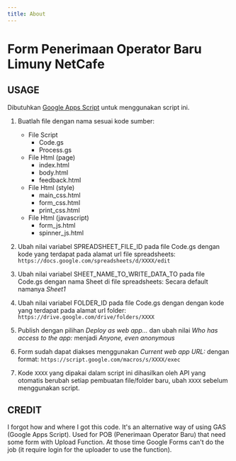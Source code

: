 ```yaml
---
title: About
---
```


# Form Penerimaan Operator Baru Limuny NetCafe

## USAGE

Dibutuhkan [Google Apps Script](https://script.google.com/home) untuk menggunakan script ini.

1. Buatlah file dengan nama sesuai kode sumber:

    - File Script 
      - Code.gs
      - Process.gs
    - File Html (page)
      - index.html
      - body.html
      - feedback.html
    - File Html (style)
      - main_css.html
      - form_css.html
      - print_css.html
    - File Html (javascript)
      - form_js.html
      - spinner_js.html
  
2. Ubah nilai variabel SPREADSHEET_FILE_ID pada file Code.gs dengan kode yang terdapat pada alamat url file spreadsheets:
`https://docs.google.com/spreadsheets/d/XXXX/edit`

3. Ubah nilai variabel SHEET_NAME_TO_WRITE_DATA_TO pada file Code.gs dengan nama Sheet di file spreadsheets:
Secara default namanya *Sheet1*

4. Ubah nilai variabel FOLDER_ID pada file Code.gs dengan  dengan kode yang terdapat pada alamat url folder:
`https://drive.google.com/drive/folders/XXXX`

5. Publish dengan pilihan *Deploy as web app…* dan ubah nilai *Who has access to the app:* menjadi *Anyone, even anonymous*

6. Form sudah dapat diakses menggunakan *Current web app URL:* dengan format: 
`https://script.google.com/macros/s/XXXX/exec`

7. Kode `XXXX` yang dipakai dalam script ini dihasilkan oleh API yang otomatis berubah setiap pembuatan file/folder baru, ubah `XXXX` sebelum menggunakan script.

## CREDIT

I forgot how and where I got this code. It's an alternative way of using GAS (Google Apps Script). Used for POB (Penerimaan Operator Baru) that need some form with Upload Function. At those time Google Forms can't do the job (it require login for the uploader to use the function).
